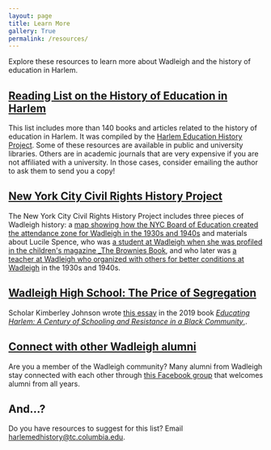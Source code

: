 ```yaml
---
layout: page
title: Learn More
gallery: True
permalink: /resources/
---
```


Explore these resources to learn more about Wadleigh and the history of education in Harlem.

## [Reading List on the History of Education in Harlem](https://www.zotero.org/groups/316487/harlem_education_history_project)

This list includes more than 140 books and articles related to the history of education in Harlem. It was compiled by the [Harlem Education History Project](www.harlemeducationhistory.org). Some of these resources are available in public and university libraries. Others are in academic journals that are very expensive if you are not affiliated with a university. In those cases, consider emailing the author to ask them to send you a copy!

## [New York City Civil Rights History Project](www.nyccivilrightshistory.org)

The New York City Civil Rights History Project includes three pieces of Wadleigh history: a [map showing how the NYC Board of Education created the attendance zone for Wadleigh in the 1930s and 1940s](https://nyccivilrightshistory.org/gallery/wadleigh-zoning-map/) and materials about Lucile Spence, who was [a student at Wadleigh when she was profiled in the children's magazine _The Brownies Book](https://nyccivilrightshistory.org/gallery/brownies-1/), and who later was [a teacher at Wadleigh who organized with others for better conditions at Wadleigh](https://nyccivilrightshistory.org/topics/black-latina-women/lucile-spence/) in the 1930s and 1940s.

## [Wadleigh High School: The Price of Segregation](http://book.harlemeducationhistory.org/chapters/03/)

Scholar Kimberley Johnson wrote [this essay](http://book.harlemeducationhistory.org/chapters/03/) in the 2019 book [_Educating Harlem: A Century of Schooling and Resistance in a Black Community_,](http://book.harlemeducationhistory.org/).

## [Connect with other Wadleigh alumni](https://www.facebook.com/share/g/aHJwoFR984kbBQ1r/)

Are you a member of the Wadleigh community? Many alumni from Wadleigh stay connected with each other through [this Facebook group](https://www.facebook.com/share/g/aHJwoFR984kbBQ1r/) that welcomes alumni from all years.

## And...?

Do you have resources to suggest for this list? Email harlemedhistory@tc.columbia.edu.
